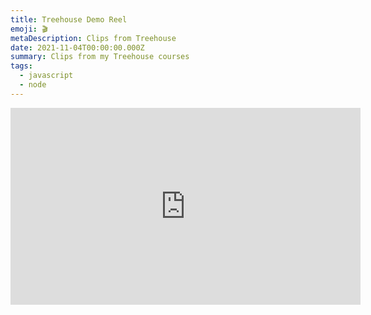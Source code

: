 ```yaml
---
title: Treehouse Demo Reel 
emoji: 🎬
metaDescription: Clips from Treehouse
date: 2021-11-04T00:00:00.000Z
summary: Clips from my Treehouse courses 
tags:
  - javascript
  - node
---
```


<iframe width="560" height="315" src="https://www.youtube.com/embed/BTA0viBY5mw" title="YouTube video player" frameborder="0" allow="accelerometer; autoplay; clipboard-write; encrypted-media; gyroscope; picture-in-picture" allowfullscreen></iframe>